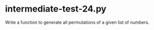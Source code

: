 # intermediate-test-24.py
 Write a function to generate all permutations of a given list of numbers.
